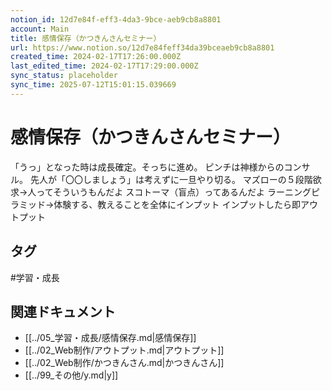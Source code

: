 ```yaml
---
notion_id: 12d7e84f-eff3-4da3-9bce-aeb9cb8a8801
account: Main
title: 感情保存（かつきんさんセミナー）
url: https://www.notion.so/12d7e84feff34da39bceaeb9cb8a8801
created_time: 2024-02-17T17:26:00.000Z
last_edited_time: 2024-02-17T17:29:00.000Z
sync_status: placeholder
sync_time: 2025-07-12T15:01:15.039669
---
```

# 感情保存（かつきんさんセミナー）

「うっ」となった時は成長確定。そっちに進め。
ピンチは神様からのコンサル。
先人が「〇〇しましょう」は考えずに一旦やり切る。
マズローの５段階欲求→人ってそういうもんだよ
スコトーマ（盲点）ってあるんだよ
ラーニングピラミッド→体験する、教えることを全体にインプット
インプットしたら即アウトプット

## タグ

#学習・成長 

## 関連ドキュメント

- [[../05_学習・成長/感情保存.md|感情保存]]
- [[../02_Web制作/アウトプット.md|アウトプット]]
- [[../02_Web制作/かつきんさん.md|かつきんさん]]
- [[../99_その他/y.md|y]]
